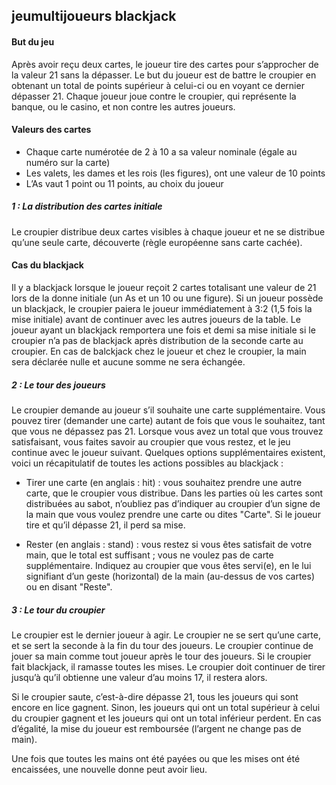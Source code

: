## jeumultijoueurs blackjack

#### But du jeu

Après avoir reçu deux cartes, le joueur tire des cartes pour s’approcher de la valeur 21 sans la dépasser. Le but du joueur est de battre le croupier en obtenant un total de points supérieur à celui-ci ou en voyant ce dernier dépasser 21. Chaque joueur joue contre le croupier, qui représente la banque, ou le casino, et non contre les autres joueurs.

#### Valeurs des cartes
- Chaque carte numérotée de 2 à 10 a sa valeur nominale (égale au numéro sur la carte) 
- Les valets, les dames et les rois (les figures), ont une valeur de 10 points 
- L’As vaut 1 point ou 11 points, au choix du joueur

##### 1 : La distribution des cartes initiale
Le croupier distribue deux cartes visibles à chaque joueur et ne se distribue qu’une seule carte, découverte (règle européenne sans carte cachée). 

#### Cas du blackjack
Il y a blackjack lorsque le joueur reçoit 2 cartes totalisant une valeur de 21 lors de la donne initiale (un As et un 10 ou une figure). Si un joueur possède un blackjack, le croupier paiera le joueur immédiatement à 3:2 (1,5 fois la mise initiale) avant de continuer avec les autres joueurs de la table.
Le joueur ayant un blackjack remportera une fois et demi sa mise initiale si le croupier n’a pas de blackjack après distribution de la seconde carte au croupier. En cas de balckjack chez le joueur et chez le croupier, la main sera déclarée nulle et aucune somme ne sera échangée.

##### 2 : Le tour des joueurs
Le croupier demande au joueur s’il souhaite une carte supplémentaire. Vous pouvez tirer (demander une carte) autant de fois que vous le souhaitez, tant que vous ne dépassez pas 21. Lorsque vous avez un total que vous trouvez satisfaisant, vous faites savoir au croupier que vous restez, et le jeu continue avec le joueur suivant. Quelques options supplémentaires existent, voici un récapitulatif de toutes les actions possibles au blackjack :

- Tirer une carte (en anglais : hit) : vous souhaitez prendre une autre carte, que le croupier vous distribue. Dans les parties où les cartes sont distribuées au sabot, n’oubliez pas d’indiquer au croupier d’un signe de la main que vous voulez prendre une carte ou dites "Carte". Si le joueur tire et qu’il dépasse 21, il perd sa mise.

- Rester (en anglais : stand) : vous restez si vous êtes satisfait de votre main, que le total est suffisant ; vous ne voulez pas de carte supplémentaire. Indiquez au croupier que vous êtes servi(e), en le lui signifiant d’un geste (horizontal) de la main (au-dessus de vos cartes) ou en disant "Reste".

##### 3 : Le tour du croupier
Le croupier est le dernier joueur à agir. Le croupier ne se sert qu’une carte, et se sert la seconde à la fin du tour des joueurs. Le croupier continue de jouer sa main comme tout joueur après le tour des joueurs. Si le croupier fait blackjack, il ramasse toutes les mises. Le croupier doit continuer de tirer jusqu’à qu’il obtienne une valeur d’au moins 17, il restera alors.

Si le croupier saute, c’est-à-dire dépasse 21, tous les joueurs qui sont encore en lice gagnent. Sinon, les joueurs qui ont un total supérieur à celui du croupier gagnent et les joueurs qui ont un total inférieur perdent. En cas d’égalité, la mise du joueur est remboursée (l’argent ne change pas de main).

Une fois que toutes les mains ont été payées ou que les mises ont été encaissées, une nouvelle donne peut avoir lieu.
